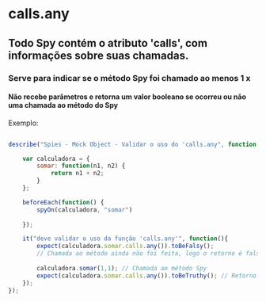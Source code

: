 # calls.any
## Todo Spy contém o atributo 'calls', com informações sobre suas chamadas.
### Serve para indicar se o método Spy foi chamado ao menos 1 x
#### Não recebe parâmetros e retorna um valor booleano se ocorreu ou não uma chamada ao método do Spy

Exemplo:

```js

describe("Spies - Mock Object - Validar o uso do 'calls.any", function(){

    var calculadora = {
        somar: function(n1, n2) {
            return n1 + n2;
        }
    };

    beforeEach(function() {
        spyOn(calculadora, "somar")
            
    });

    it("deve validar o uso da função 'calls.any'", function(){
        expect(calculadora.somar.calls.any()).toBeFalsy(); 
        // Chamada ao método ainda não foi feita, logo o retorno é falso.
        
        calculadora.somar(1,1); // Chamada ao método Spy 
        expect(calculadora.somar.calls.any()).toBeTruthy(); // Retorno é true.
    });
});
```


